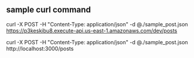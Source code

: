 ## sample curl command

curl -X POST -H "Content-Type: application/json" -d @./sample_post.json https://p3keskibu8.execute-api.us-east-1.amazonaws.com/dev/posts


curl -X POST -H "Content-Type: application/json" -d @./sample_post.json http://localhost:3000/posts